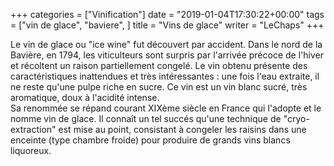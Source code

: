 +++
categories = ["Vinification"]
date = "2019-01-04T17:30:22+00:00"
tags = ["vin de glace", "baviere", ]
title = "Vins de glace"
writer = "LeChaps"
+++

Le vin de glace ou "ice wine" fut découvert par accident. Dans le nord de la Bavière, en 1794, les viticulteurs sont surpris par l'arrivée précoce de l'hiver et récoltent un raison partiellement congelé. Le vin obtenu présente des caractéristiques inattendues et très intéressantes : une fois l'eau extraite, il ne reste qu'une pulpe riche en sucre. Ce vin est un vin blanc sucré, très aromatique, doux à l'acidité intense.  
Sa renommée se répand courant XIXème siècle en France qui l'adopte et le nomme vin de glace. Il connaît un tel succés qu'une technique de "cryo-extraction" est mise au point, consistant à congeler les raisins dans une enceinte (type chambre froide) pour produire de grands vins blancs liquoreux.